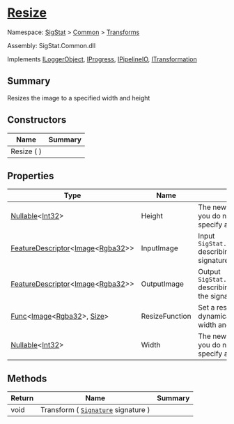 # [Resize](./Resize.md)

Namespace: [SigStat]() > [Common](./../README.md) > [Transforms](./README.md)

Assembly: SigStat.Common.dll

Implements [ILoggerObject](./../ILoggerObject.md), [IProgress](./../Helpers/IProgress.md), [IPipelineIO](./../Pipeline/IPipelineIO.md), [ITransformation](./../ITransformation.md)

## Summary
Resizes the image to a specified width and height

## Constructors

| Name | Summary | 
| --- | --- | 
| Resize (  ) |  | 


## Properties

| Type | Name | Summary | 
| --- | --- | --- | 
| [Nullable](https://docs.microsoft.com/en-us/dotnet/api/System.Nullable-1)\<[Int32](https://docs.microsoft.com/en-us/dotnet/api/System.Int32)> | Height | The new height. Leave it as null, if you do not want to explicitly specify a given height | 
| [FeatureDescriptor](./../FeatureDescriptor-1.md)\<[Image](./Resize.md)\<[Rgba32](./Resize.md)>> | InputImage | Input `SigStat.Common.FeatureDescriptor` describing the image of the signature | 
| [FeatureDescriptor](./../FeatureDescriptor-1.md)\<[Image](./Resize.md)\<[Rgba32](./Resize.md)>> | OutputImage | Output `SigStat.Common.FeatureDescriptor` describing the resized image of the signature | 
| [Func](https://docs.microsoft.com/en-us/dotnet/api/System.Func-2)\<[Image](./Resize.md)\<[Rgba32](./Resize.md)>, [Size](./Resize.md)> | ResizeFunction | Set a resize function if you want to dynamically calculate the new width and height of the image | 
| [Nullable](https://docs.microsoft.com/en-us/dotnet/api/System.Nullable-1)\<[Int32](https://docs.microsoft.com/en-us/dotnet/api/System.Int32)> | Width | The new width. Leave it as null, if you do not want to explicitly specify a given width | 


## Methods

| Return | Name | Summary | 
| --- | --- | --- | 
| void | Transform ( [`Signature`](./../Signature.md) signature ) |  | 


